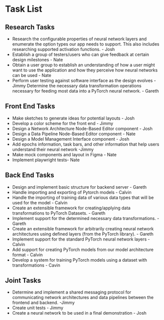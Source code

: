 # Task List
## Research Tasks
- Research the configurable properties of neural network layers and enumerate the option types our app needs to support. This also includes researching supported activation functions. - Josh
- Establish a group of testers/users who can give feedback at certain design milestones - Nate
- Obtain a user group to establish an understanding of how a user might want to use the application and how they perceive how neural networks can be used - Nate
- Perform user testing against software interface as the design evolves -Jimmy
 Determine the necessary data transformation operations necessary for feeding most data into a PyTorch neural network. - Gareth
## Front End Tasks
- Make sketches to generate ideas for potential layouts - Josh
- Develop a color scheme for the front end - Jimmy
- Design a Network Architecture Node-Based Editor component - Josh
- Design a Data Pipeline Node-Based Editor component - Nate
- Design a Model Management Interface component - Josh
- Add epochs information, task bars, and other information that help users understand their neural network -Jimmy
- Make mock components and layout in Figma - Nate
- Implement playwright tests- Nate
## Back End Tasks
- Design and implement basic structure for backend server - Gareth
- Handle importing and exporting of Pytorch models - Calvin
- Handle the importing of training data of various data types that will be used for the model - Calvin
- Create an extensible framework for creating/applying data transformations to PyTorch Datasets. - Gareth
- Implement support for the determined necessary data transformations. - Gareth
- Create an extensible framework for arbitrarily creating neural network architectures using defined layers (from the PyTorch library). - Gareth
- Implement support for the standard PyTorch neural network layers - Calvin
- Add support for creating PyTorch models from our model architecture format - Calvin
- Develop a system for training PyTorch models using a dataset with transformations - Cavin
## Joint Tasks
- Determine and implement a shared messaging protocol for communicating network architectures and data pipelines between the frontend and backend. -Jimmy
- Create unit tests - Jimmy
- Create a neural network to be used in a final demonstration - Josh
